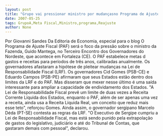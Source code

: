 ```yaml
---
layout: post
title: "Grupo vai pressionar ministro por mudançasno Programa de Ajuste Fiscal "
date: 2007-05-25
tags: GrupoA,Meta Fiscal,Ministro,programa,Reajuste
author: None
---
```

Por Giovanni Sandes
Da Editoria de Economia, especial para o blog
O Programa de Ajuste Fiscal (PAF) ser&aacute; o foco da press&atilde;o sobre o ministro da Fazenda, Guido Mantega, no Terceiro Encontro dos Governadores do Nordeste, que acontece em Fortaleza (CE). 
O PAF&nbsp;estabelece metas d gastos e receitas para per&iacute;odos de tr&ecirc;s anos, calibradas anualmente.&nbsp;Os governadores afastaram a hip&oacute;tese de pleitear mudan&ccedil;as na Lei de Responsabilidade Fiscal (LRF). 
Os governadores Cid Gomes (PSB-CE) e Eduardo Campos (PSB-PE) afirmaram que seus Estados est&atilde;o dentro dos limites&nbsp;da LRF e do PAF. Mas disseram que mexer nesse &uacute;ltimo &eacute; uma sa&iacute;da interessante para ampliar a capacidade de endividamento dos Estados. 
&quot;A Lei de Responsabilidade Fiscal prev&ecirc; um limite de duas vezes a Receita Corrente L&iacute;quida dos Estados, enquanto o PAF, al&eacute;m de ser apenas uma vez a receita, ainda usa a Receita L&iacute;quida Real, um conceito que reduz mais esse teto&quot;, refor&ccedil;ou Gomes. 
Ainda assim, o governador sergipano Marcelo D&eacute;da (PT-SE) contesta as regras da LRF. &quot;O Executivo de Sergipe cumpriu a Lei de Responsabilidade Fiscal, mas est&aacute; sendo punido pela extrapola&ccedil;&atilde;o de gastos do legislativo, judici&aacute;rio e at&eacute; do Tribunal de Contas, que gastaram demais com pessoal&quot;, declarou. 